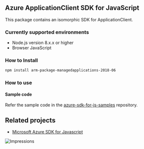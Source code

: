 ## Azure ApplicationClient SDK for JavaScript

This package contains an isomorphic SDK for ApplicationClient.

### Currently supported environments

- Node.js version 8.x.x or higher
- Browser JavaScript

### How to Install

```bash
npm install arm-package-managedapplications-2018-06
```

### How to use

#### Sample code

Refer the sample code in the [azure-sdk-for-js-samples](https://github.com/Azure/azure-sdk-for-js-samples) repository.

## Related projects

- [Microsoft Azure SDK for Javascript](https://github.com/Azure/azure-sdk-for-js)


![Impressions](https://azure-sdk-impressions.azurewebsites.net/api/impressions/azure-sdk-for-js%2Fsdk%2Fcdn%2Farm-cdn%2FREADME.png)